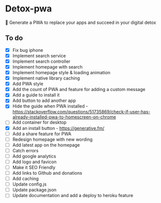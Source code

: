 # Detox-pwa
🙈 Generate a PWA to replace your apps and succeed in your digital detox

## To do
- [x] Fix bug iphone
- [x] Implement search service
- [x] Implement search controller
- [x] Implement homepage with search
- [x] Implement homepage style & loading animation
- [x] Implement native library caching
- [x] Add PWA style
- [x] Add the count of PWA and feature for adding a custom message
- [x] Add a guide to install it
- [x] Add button to add another app
- [x] Hide the guide when PWA installed - https://stackoverflow.com/questions/51735869/check-if-user-has-already-installed-pwa-to-homescreen-on-chrome
- [ ] Add container for desktop
- [x] Add an install button - https://generative.fm/
- [ ] Add a share feature for PWA
- [ ] Redesign homepage with new wording
- [ ] Add latest app on the homepage 
- [ ] Catch errors
- [ ] Add google analytics
- [ ] Add logo and favicon
- [ ] Make it SEO Friendly
- [ ] Add links to Github and donations
- [ ] Add caching
- [ ] Update config.js
- [ ] Update package.json
- [ ] Update documentation and add a deploy to heroku feature